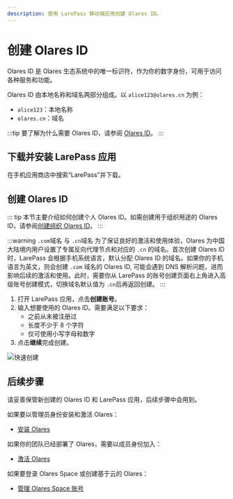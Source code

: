 ```yaml
---
description: 使用 LarePass 移动端应用创建 Olares ID。
---
```

# 创建 Olares ID

Olares ID 是 Olares 生态系统中的唯一标识符，作为你的数字身份，可用于访问各种服务和功能。

Olares ID 由本地名称和域名两部分组成。以 `alice123@olares.cn` 为例：
- `alice123`：本地名称
- `olares.cn`：域名

:::tip
要了解为什么需要 Olares ID，请参阅 [Olares ID](../concepts/olares-id.md)。
:::

## 下载并安装 LarePass 应用

在手机应用商店中搜索“LarePass”并下载。

## 创建 Olares ID

::: tip
本节主要介绍如何创建个人 Olares ID。如需创建用于组织用途的 Olares ID，请参阅[创建组织 Olares ID](../space/host-domain.md#创建组织-olares-id)。
:::

:::warning `.com`域名 与 `.cn`域名
为了保证良好的激活和使用体验，Olares 为中国大陆境内用户设置了专属反向代理节点和对应的 `.cn` 的域名。首次创建 Olares ID 时，LarePass 会根据手机系统语言，默认分配 Olares ID 的域名。如果你的手机语言为英文，则会创建 `.com` 域名的 Olares ID, 可能会遇到 DNS 解析问题，进而影响后续的激活和使用。此时，需要你从 LarePass 的账号创建页面右上角进入高级账号创建模式，切换域名默认值为 `.cn`后再返回创建。
:::

1. 打开 LarePass 应用，点击**创建账号**。
2. 输入想要使用的 Olares ID。需要满足以下要求：
   * 之前从未被注册过
   * 长度不少于 8 个字符
   * 仅可使用小写字母和数字
3. 点击**继续**完成创建。

![快速创建](/images/manual/get-started/create-olares-id.png)

## 后续步骤

请妥善保管新创建的 Olares ID 和 LarePass 应用，后续步骤中会用到。

如果要以管理员身份安装和激活 Olares：
- [安装 Olares](./install-olares)

如果你的团队已经部署了 Olares，需要以成员身份加入：
- [激活 Olares](./activate-olares)

如果要登录 Olares Space 或创建基于云的 Olares：
- [管理 Olares Space 账号](../space/manage-accounts)